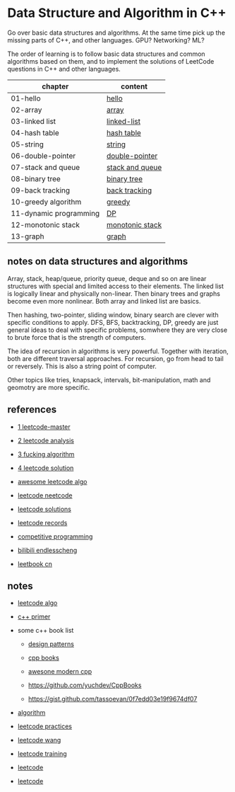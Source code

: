 # Data Structure and Algorithm in C++

Go over basic data structures and algorithms. At the same time pick up the missing parts of C++, and other languages. GPU? Networking? ML?

The order of learning is to follow basic data structures and common algorithms based on them, and to implement the solutions of LeetCode questions in C++ and other languages.

| chapter | content |
| ------- | ------- |
| 01-hello | [hello](https://github.com/un01s/code-exercises/tree/main/01-hello) |
| 02-array | [array](https://github.com/un01s/code-exercises/tree/main/02-array) |
| 03-linked list | [linked-list](https://github.com/un01s/code-exercises/tree/main/03-linkedlist) |
| 04-hash table | [hash table](https://github.com/un01s/code-exercises/tree/main/04-hashtable) |
| 05-string | [string](https://github.com/un01s/code-exercises/tree/main/05-string) |
| 06-double-pointer | [double-pointer](https://github.com/un01s/code-exercises/tree/main/06-doubleptr) |
| 07-stack and queue | [stack and queue](https://github.com/un01s/code-exercises/tree/main/07-stackqueue) |
| 08-binary tree | [binary tree](https://github.com/un01s/code-exercises/tree/main/08-binarytree) |
| 09-back tracking | [back tracking](https://github.com/un01s/code-exercises/tree/main/09-backtracking) |
| 10-greedy algorithm | [greedy](https://github.com/un01s/code-exercises/tree/main/10-greedy) |
| 11-dynamic programming | [DP](https://github.com/un01s/code-exercises/tree/main/11-dp) | 
| 12-monotonic stack | [monotonic stack](https://github.com/un01s/code-exercises/tree/main/12-monotonicStack) |
| 13-graph | [graph](https://github.com/un01s/code-exercises/tree/main/13-graph) |

## notes on data structures and algorithms

Array, stack, heap/queue, priority queue, deque and so on are linear structures with special and limited access to their elements. The linked list is logically linear and physically non-linear. Then binary trees and graphs become even more nonlinear. Both array and linked list are basics.
 
Then hashing, two-pointer, sliding window, binary search are clever with specific conditions to apply. DFS, BFS, backtracking, DP, greedy are just general ideas to deal with specific problems, somwhere they are very close to brute force that is the strength of computers. 

The idea of recursion in algorithms is very powerful. Together with iteration, both are different traversal approaches. For recursion, go from head to tail or reversely. This is also a string point of computer.

Other topics like tries, knapsack, intervals, bit-manipulation, math and geomotry are more specific.

## references

* [1 leetcode-master](https://github.com/youngyangyang04/leetcode-master)

* [2 leetcode analysis](https://github.com/wisdompeak/LeetCode)

* [3 fucking algorithm](https://github.com/labuladong/fucking-algorithm)

* [4 leetcode solution](https://github.com/doocs/leetcode)

* [awesome leetcode algo](https://github.com/hicodebear/awesome-leetcode-algorithm)

* [leetcode neetcode](https://github.com/neetcode-gh/leetcode)

* [leetcode solutions](https://github.com/purvasingh96/My-Leetcode-Solutions)

* [leetcode records](https://github.com/kk140906/leetcode_records)

* [competitive programming](https://github.com/cp-algorithms/cp-algorithms)

* [bilibili endlesscheng](https://space.bilibili.com/206214)

* [leetbook cn](https://leetcode.cn/leetbook/)

## notes

* [leetcode algo](https://github.com/doocs/leetcode)

* [c++ primer](https://github.com/pezy/CppPrimer)

* some c++ book list

  * [design patterns](https://github.com/pezy/DesignPatterns)

  * [cpp books](https://github.com/saeed771/cpp_book)

  * [awesone modern cpp](https://github.com/rigtorp/awesome-modern-cpp)

  * https://github.com/yuchdev/CppBooks

  * https://gist.github.com/tassoevan/0f7edd03e19f9674df07

* [algorithm](https://github.com/labuladong/fucking-algorithm)

* [leetcode practices](https://github.com/keineahnung2345/leetcode-cpp-practices)

* [leetcode wang](https://github.com/wind-liang/leetcode)

* [leetcode training](https://github.com/GardianT/leetcode-training)

* [leetcode](https://github.com/yunyanliluo/leetcode)

* [leetcode](https://github.com/hezhaojiang/leetcode-cpp/)

